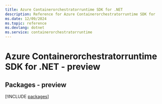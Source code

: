 ```yaml
---
title: Azure Containerorchestratorruntime SDK for .NET
description: Reference for Azure Containerorchestratorruntime SDK for .NET
ms.date: 12/09/2024
ms.topic: reference
ms.devlang: dotnet
ms.service: containerorchestratorruntime
---
```

# Azure Containerorchestratorruntime SDK for .NET - preview
## Packages - preview
[!INCLUDE [packages](containerorchestratorruntime-index.md)]
